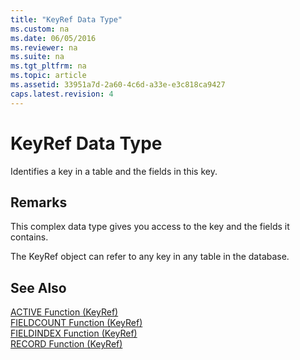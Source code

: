 ```yaml
---
title: "KeyRef Data Type"
ms.custom: na
ms.date: 06/05/2016
ms.reviewer: na
ms.suite: na
ms.tgt_pltfrm: na
ms.topic: article
ms.assetid: 33951a7d-2a60-4c6d-a33e-e3c818ca9427
caps.latest.revision: 4
---
```

# KeyRef Data Type
Identifies a key in a table and the fields in this key.  
  
## Remarks  
 This complex data type gives you access to the key and the fields it contains.  
  
 The KeyRef object can refer to any key in any table in the database.  
  
## See Also  
 [ACTIVE Function \(KeyRef\)](../dynamics-nav/ACTIVE-Function--KeyRef-.md)   
 [FIELDCOUNT Function \(KeyRef\)](../dynamics-nav/FIELDCOUNT-Function--KeyRef-.md)   
 [FIELDINDEX Function \(KeyRef\)](../dynamics-nav/FIELDINDEX-Function--KeyRef-.md)   
 [RECORD Function \(KeyRef\)](../dynamics-nav/RECORD-Function--KeyRef-.md)